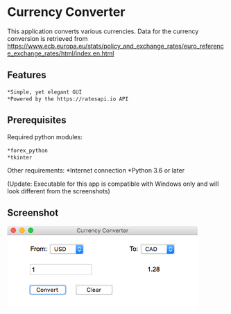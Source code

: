 # Currency Converter
This application converts various currencies.  Data for the currency conversion is retrieved from
https://www.ecb.europa.eu/stats/policy_and_exchange_rates/euro_reference_exchange_rates/html/index.en.html 

## Features
    *Simple, yet elegant GUI
    *Powered by the https://ratesapi.io API 
  
## Prerequisites
Required python modules:

    *forex_python
    *tkinter
    
Other requirements:
   *Internet connection
   *Python 3.6 or later

  
(Update: Executable for this app is compatible with Windows only and will look different from the screenshots)
## Screenshot
![Image](Screenshot.png)

